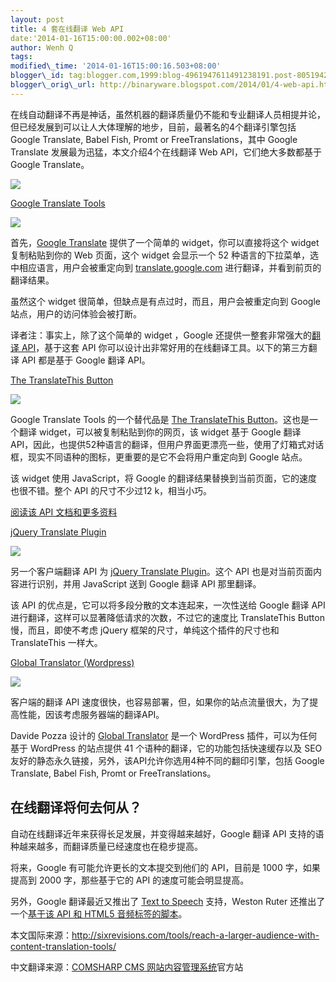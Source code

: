 ```yaml
--- 
layout: post 
title: 4 套在线翻译 Web API 
date:'2014-01-16T15:00:00.002+08:00' 
author: Wenh Q
tags:
modified\_time: '2014-01-16T15:00:16.503+08:00' 
blogger\_id: tag:blogger.com,1999:blog-4961947611491238191.post-8051942201961364045
blogger\_orig\_url: http://binaryware.blogspot.com/2014/01/4-web-api.html
---
```

在线自动翻译不再是神话，虽然机器的翻译质量仍不能和专业翻译人员相提并论，但已经发展到可以让人大体理解的地步，目前，最著名的4个翻译引擎包括
Google Translate, Babel Fish, Promt or FreeTranslations，其中 Google
Translate 发展最为迅猛，本文介绍4个在线翻译 Web API，它们绝大多数都基于
Google Translate。



![](https://images-blogger-opensocial.googleusercontent.com/gadgets/proxy?url=http%3A%2F%2Fimages.sixrevisions.com%2F2010%2F01%2F25-01_translation_on_the_web.png&container=blogger&gadget=a&rewriteMime=image%2F*)





[Google Translate
Tools](http://translate.google.com/translate_tools)[](http://translate.google.com/translate_tools)





![](https://images-blogger-opensocial.googleusercontent.com/gadgets/proxy?url=http%3A%2F%2Fimages.sixrevisions.com%2F2010%2F01%2F25-02_google_translate_tools.png&container=blogger&gadget=a&rewriteMime=image%2F*)



首先，[Google Translate](http://translate.google.com/translate_tools)
提供了一个简单的 widget，你可以直接将这个 widget 复制粘贴到你的 Web
页面，这个 widget 会显示一个 52
种语言的下拉菜单，选中相应语言，用户会被重定向到
[translate.google.com](http://translate.google.com/)
进行翻译，并看到前页的翻译结果。



虽然这个 widget 很简单，但缺点是有点过时，而且，用户会被重定向到 Google
站点，用户的访问体验会被打断。



译者注：事实上，除了这个简单的 widget ，Google
还提供一整套非常强大的[翻译
API](http://code.google.com/apis/ajaxlanguage/documentation/)，基于这套
API 你可以设计出非常好用的在线翻译工具。以下的第三方翻译 API 都是基于
Google 翻译 API。





[The TranslateThis Button](http://translateth.is/)



![](https://images-blogger-opensocial.googleusercontent.com/gadgets/proxy?url=http%3A%2F%2Fimages.sixrevisions.com%2F2010%2F01%2F25-03_translate_this_button.png&container=blogger&gadget=a&rewriteMime=image%2F*)



Google Translate Tools 的一个替代品是 [The TranslateThis
Button](http://translateth.is/)。这也是一个翻译
widget，可以被复制粘贴到你的网页，该 widget 基于 Google 翻译
API，因此，也提供52种语言的翻译，但用户界面更漂亮一些，使用了灯箱式对话框，现实不同语种的图标，更重要的是它不会将用户重定向到
Google 站点。



该 widget 使用 JavaScript，将 Google
的翻译结果替换到当前页面，它的速度也很不错。整个 API 的尺寸不少过12
k，相当小巧。



[阅读该 API 文档和更多资料](http://translateth.is/docs)

[jQuery Translate Plugin](http://code.google.com/p/jquery-translate/)



![](https://images-blogger-opensocial.googleusercontent.com/gadgets/proxy?url=http%3A%2F%2Fimages.sixrevisions.com%2F2010%2F01%2F25-04_jquery_logo.png&container=blogger&gadget=a&rewriteMime=image%2F*)



另一个客户端翻译 API 为 [jQuery Translate
Plugin](http://code.google.com/p/jquery-translate/)。这个 API
也是对当前页面内容进行识别，并用 JavaScript 送到 Google 翻译 API
那里翻译。



该 API 的优点是，它可以将多段分散的文本连起来，一次性送给 Google 翻译
API 进行翻译，这样可以显著降低请求的次数，不过它的速度比 TranslateThis
Button 慢，而且，即使不考虑 jQuery 框架的尺寸，单纯这个插件的尺寸也和
TranslateThis 一样大。

[Global Translator
(Wordpress)](http://wordpress.org/extend/plugins/global-translator/)



![](https://images-blogger-opensocial.googleusercontent.com/gadgets/proxy?url=http%3A%2F%2Fimages.sixrevisions.com%2F2010%2F01%2F25-05_wordpress_logo.png&container=blogger&gadget=a&rewriteMime=image%2F*)



客户端的翻译 API
速度很快，也容易部署，但，如果你的站点流量很大，为了提高性能，因该考虑服务器端的翻译API。



Davide Pozza 设计的 [Global
Translator](http://wordpress.org/extend/plugins/global-translator/)
是一个 WordPress 插件，可以为任何基于 WordPress 的站点提供 41
个语种的翻译，它的功能包括快速缓存以及 SEO
友好的静态永久链接，另外，该API允许你选用4种不同的翻印引擎，包括 Google
Translate, Babel Fish, Promt or FreeTranslations。


在线翻译将何去何从？
--------------------

自动在线翻译近年来获得长足发展，并变得越来越好，Google 翻译 API
支持的语种越来越多，而翻译质量已经速度也在稳步提高。



将来，Google 有可能允许更长的文本提交到他们的 API，目前是 1000
字，如果提高到 2000 字，那些基于它的 API 的速度可能会明显提高。



另外，Google 翻译最近又推出了 [Text to
Speech](http://googleblog.blogspot.com/2009/11/new-look-for-google-translate.html)
支持，Weston Ruter 还推出了一个[基于该 API 和 HTML5
音频标签的脚本](http://weston.ruter.net/projects/google-tts/)。



本文国际来源：<http://sixrevisions.com/tools/reach-a-larger-audience-with-content-translation-tools/>

中文翻译来源：[COMSHARP CMS
网站内容管理系统](http://www.comsharp.com/)官方站
